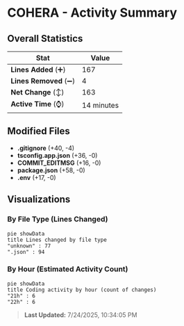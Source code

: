 # COHERA - Activity Summary 

## Overall Statistics

| Stat                   | Value                                                             |
| ---------------------- | ----------------------------------------------------------------- |
| **Lines Added** (➕)   | 167                                          |
| **Lines Removed** (➖) | 4                                        |
| **Net Change** (↕)    | 163                |
| **Active Time** (⌚)   | 14 minutes |


## Modified Files
- **.gitignore** (+40, -4)
- **tsconfig.app.json** (+36, -0)
- **COMMIT_EDITMSG** (+16, -0)
- **package.json** (+58, -0)
- **.env** (+17, -0)

## Visualizations

### By File Type (Lines Changed)

```mermaid
pie showData
title Lines changed by file type
"unknown" : 77
".json" : 94
```

### By Hour (Estimated Activity Count)

```mermaid
pie showData
title Coding activity by hour (count of changes)
"21h" : 6
"22h" : 6
```


> **Last Updated:** 7/24/2025, 10:34:05 PM